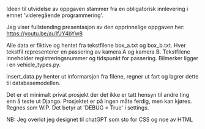 Ideen til utvidelse av oppgaven stammer fra en obligatorisk innlevering i emnet 'videregående programmering'.

Jeg viser fullstending presentasjon av den opprinnelige oppgaven her: https://youtu.be/au1fJY4bYw8

Alle data er fiktive og hentet fra tekstfilene box_a.txt og box_b.txt. Hver tekstfil representerer 
en passering av kamera A og kamera B. Tekstfilene inneholder registreringsnummer og tidspunkt for passering.
Bilmerker ligger i en vehicle_types.py.

insert_data.py henter ut informarsjon fra filene, regner ut fart og lagrer dette til databasemodellen.

Det er et minimalt privat prosjekt der det ikke er tatt hensyn til andre ting enn å teste ut Django.
Prosjektet er på ingen måte ferdig, men kan kjøres. Regnes som WIP. Det betyr at 
'DEBUG = True' i settings.

NB: Jeg overlot jeg designet til chatGPT som sto for CSS og noe av HTML
